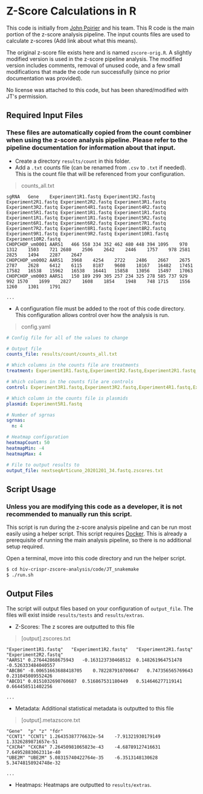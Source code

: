 # Z-Score Calculations in R

This code is initially from [John Poirier](john.poirier@nyulangone.org) and his team. This R code is the main portion of the z-score
analysis pipeline. The input counts files are used to calculate z-scores (Add link about what this means).

The original z-score file exists here and is named `zscore-orig.R`. A slightly modified version is used in the z-score pipeline analysis.
The modified version includes comments, removal of unused code, and a few small modifications that made the code run successfully
(since no prior documentation was provided).

No license was attached to this code, but has been shared/modified with JT's permission.

## Required Input Files

### These files are automatically copied from the count combiner when using the z-score analysis pipeline. Please refer to the pipeline documentation for information about that input.

- Create a directory `results/count` in this folder.
- Add a `.txt` counts file (can be renamed from `.csv` to `.txt` if needed). This is the count file that will be referenced from your
  configuration.

> counts_all.txt

```tsv
sgRNA	Gene	Experiment1R1.fastq	Experiment1R2.fastq	Experiment2R1.fastq	Experiment2R2.fastq	Experiment3R1.fastq	Experiment3R2.fastq	Experiment4R1.fastq	Experiment4R2.fastq	Experiment5R1.fastq	Experiment1R1.fastq	Experiment1R1.fastq	Experiment1R1.fastq	Experiment1R1.fastq	Experiment5R2.fastq	Experiment6R1.fastq	Experiment6R2.fastq	Experiment7R1.fastq	Experiment7R2.fastq	Experiment8R1.fastq	Experiment8R2.fastq	Experiment9R1.fastq	Experiment9R2.fastq	Experiment10R1.fastq	Experiment10R2.fastq
CHOPCHOP_vm0001	AARS1	466	558	334	352	462	480	448	394	1095	970	1312	1503	721	2680	2506	2642	2446	1757	978	2581	2825	1494	2287	2647
CHOPCHOP_vm0002	AARS1	3968	4254	2722	2486	2667	2675	2787	2628	6412	6115	8187	9608	18167	16482	17451	17582	16538	15962	16538	16441	15858	13056	15497	17063
CHOPCHOP_vm0003	AARS1	150	189	299	305	257	234	325	278	585	737	929	992	1570	1699	2827	1608	1854	1948	748	1715	1556	1260	1301	1791

...
```

- A configuration file must be added to the root of this code directory. This configuration allows control over how the analysis is run.

> config.yaml

```yaml
# Config file for all of the values to change

# Output file
counts_file: results/count/counts_all.txt

# Which columns in the counts file are treatments
treatment: Experiment1R1.fastq,Experiment1R2.fastq,Experiment2R1.fastq,Experiment2R2.fastq

# Which columns in the counts file are controls
control: Experiment3R1.fastq,Experiment3R2.fastq,Experiment4R1.fastq,Experiment4R2.fastq

# Which column in the counts file is plasmids
plasmid: Experiment5R1.fastq

# Number of sgrnas
sgrnas:
  n: 4

# Heatmap configuration
heatmapCount: 50
heatmapMin: -4
heatmapMax: 4

# File to output results to
output_file: nextseqArticuno_20201201_34.fastq.zscores.txt
```

## Script Usage

### Unless you are modifying this code as a developer, it is not recommended to manually run this script.

This script is run during the z-score analysis pipeline and can be run most easily using a helper script. This script requires
[Docker](https://www.docker.com/). This is already a prerequisite of running the main analysis pipeline, so there is no additional setup
required.

Open a terminal, move into this code directory and run the helper script.

```bash
$ cd hiv-crispr-zscore-analysis/code/JT_snakemake
$ ./run.sh
```

## Output Files

The script will output files based on your configuration of `output_file`. The files will exist inside `results/tests` and `results/extras`.

- Z-Scores: The z scores are outputted to this file

> [output].zscores.txt

```tsv
"Experiment1R1.fastq"	"Experiment1R2.fastq"	"Experiment2R1.fastq"	"Experiment2R2.fastq"
"AARS1"	0.276442868675943	-0.163123730468512	0.148261964751478	-0.526333484040557
"ABCB6"	-0.00651663688418705	0.782287910700647	0.747356565769643	0.231045089552426
"ABCD1"	0.0151032690760687	0.516867531180449	0.514646277119141	0.664458511402256

...
```

- Metadata: Additional statistical metadata is outputted to this file

> [output].metazscore.txt

```tsv
"Gene"	"p"	"z"	"fdr"
"CCNT1"	"CCNT1"	1.26435387776632e-54	-7.91321930179149	1.3326289871657e-51
"CXCR4"	"CXCR4"	7.26450981065823e-43	-4.68789127416631	7.64952883062311e-40
"UBE2M"	"UBE2M"	5.08315740422764e-35	-6.3513148130628	5.34748158924748e-32

...
```

- Heatmaps: Heatmaps are outputted to `results/extras`.
